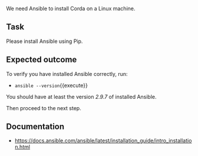 We need Ansible to install Corda on a Linux machine.

## Task

Please install Ansible using Pip.

## Expected outcome

To verify you have installed Ansible correctly, run:

- `ansible --version`{{execute}}

You should have at least the version _2.9.7_ of installed Ansible.

Then proceed to the next step.

## Documentation

- <https://docs.ansible.com/ansible/latest/installation_guide/intro_installation.html>
